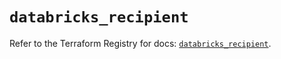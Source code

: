 # `databricks_recipient`

Refer to the Terraform Registry for docs: [`databricks_recipient`](https://registry.terraform.io/providers/databricks/databricks/1.51.0/docs/resources/recipient).
